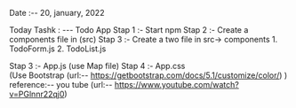 Date :-- 20, january, 2022

Today Tashk : --- Todo App
Stap 1 :- Start npm
Stap 2 :- Create a  components file in (src)
Stap 3 :- Create a two file in src->  components
            1. TodoForm.js
             2. TodoList.js
              
Stap 3 :- App.js
            (use Map file)
Stap 4 :- App.css  
            (Use Bootstrap (url:-- https://getbootstrap.com/docs/5.1/customize/color/) )
        reference:-- you tube (url:-- https://www.youtube.com/watch?v=PGlnnr22qj0)
        
 
